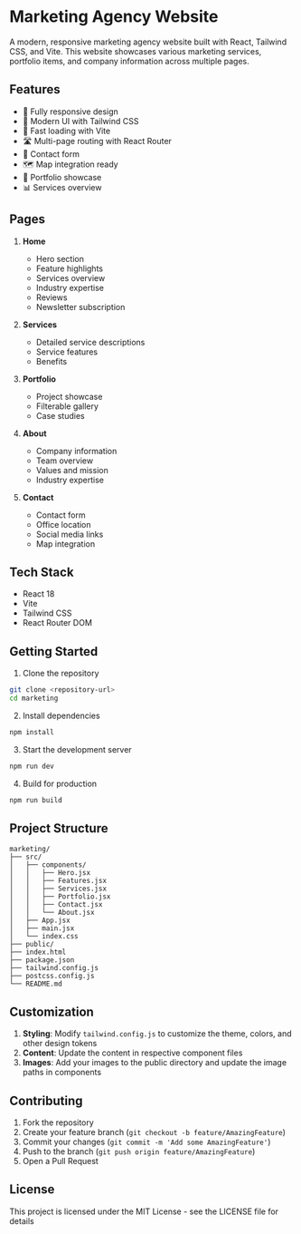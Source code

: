 # Marketing Agency Website

A modern, responsive marketing agency website built with React, Tailwind CSS, and Vite. This website showcases various marketing services, portfolio items, and company information across multiple pages.

## Features

- 📱 Fully responsive design
- 🎨 Modern UI with Tailwind CSS
- 🚀 Fast loading with Vite
- 🛣️ Multi-page routing with React Router
- 📝 Contact form
- 🗺️ Map integration ready
- 💼 Portfolio showcase
- 📊 Services overview

## Pages

1. **Home**
   - Hero section
   - Feature highlights
   - Services overview
   - Industry expertise
   - Reviews
   - Newsletter subscription

2. **Services**
   - Detailed service descriptions
   - Service features
   - Benefits

3. **Portfolio**
   - Project showcase
   - Filterable gallery
   - Case studies

4. **About**
   - Company information
   - Team overview
   - Values and mission
   - Industry expertise

5. **Contact**
   - Contact form
   - Office location
   - Social media links
   - Map integration

## Tech Stack

- React 18
- Vite
- Tailwind CSS
- React Router DOM

## Getting Started

1. Clone the repository
```bash
git clone <repository-url>
cd marketing
```

2. Install dependencies
```bash
npm install
```

3. Start the development server
```bash
npm run dev
```

4. Build for production
```bash
npm run build
```

## Project Structure

```
marketing/
├── src/
│   ├── components/
│   │   ├── Hero.jsx
│   │   ├── Features.jsx
│   │   ├── Services.jsx
│   │   ├── Portfolio.jsx
│   │   ├── Contact.jsx
│   │   └── About.jsx
│   ├── App.jsx
│   ├── main.jsx
│   └── index.css
├── public/
├── index.html
├── package.json
├── tailwind.config.js
├── postcss.config.js
└── README.md
```

## Customization

1. **Styling**: Modify `tailwind.config.js` to customize the theme, colors, and other design tokens
2. **Content**: Update the content in respective component files
3. **Images**: Add your images to the public directory and update the image paths in components

## Contributing

1. Fork the repository
2. Create your feature branch (`git checkout -b feature/AmazingFeature`)
3. Commit your changes (`git commit -m 'Add some AmazingFeature'`)
4. Push to the branch (`git push origin feature/AmazingFeature`)
5. Open a Pull Request

## License

This project is licensed under the MIT License - see the LICENSE file for details